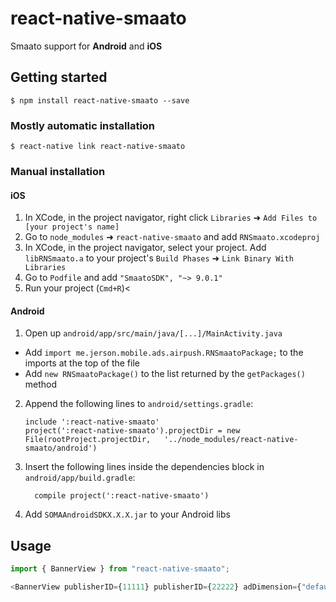 # react-native-smaato

Smaato support for **Android** and **iOS**

## Getting started

`$ npm install react-native-smaato --save`

### Mostly automatic installation

`$ react-native link react-native-smaato`

### Manual installation

#### iOS

1.  In XCode, in the project navigator, right click `Libraries` ➜ `Add Files to [your project's name]`
2.  Go to `node_modules` ➜ `react-native-smaato` and add `RNSmaato.xcodeproj`
3.  In XCode, in the project navigator, select your project. Add `libRNSmaato.a` to your project's `Build Phases` ➜ `Link Binary With Libraries`
4.  Go to `Podfile` and add `"SmaatoSDK", "~> 9.0.1"` 
5.  Run your project (`Cmd+R`)<

#### Android

1.  Open up `android/app/src/main/java/[...]/MainActivity.java`

- Add `import me.jerson.mobile.ads.airpush.RNSmaatoPackage;` to the imports at the top of the file
- Add `new RNSmaatoPackage()` to the list returned by the `getPackages()` method

2.  Append the following lines to `android/settings.gradle`:
    ```
    include ':react-native-smaato'
    project(':react-native-smaato').projectDir = new File(rootProject.projectDir, 	'../node_modules/react-native-smaato/android')
    ```
3.  Insert the following lines inside the dependencies block in `android/app/build.gradle`:
    ```
      compile project(':react-native-smaato')
    ```
4.  Add `SOMAAndroidSDKX.X.X.jar` to your Android libs

## Usage

```javascript
import { BannerView } from "react-native-smaato";

<BannerView publisherID={11111} publisherID={22222} adDimension={"default"} />;
```
